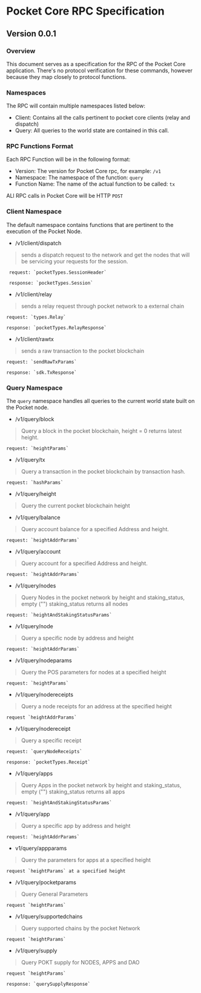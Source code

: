 # Pocket Core RPC Specification
## Version 0.0.1

### Overview
This document serves as a specification for the RPC of the Pocket Core application. There's no protocol verification for these commands, however because they map closely to protocol functions.

### Namespaces
The RPC will contain multiple namespaces listed below:

- Client: Contains all the calls pertinent to pocket core clients (relay and dispatch)
- Query: All queries to the world state are contained in this call.

### RPC Functions Format
Each RPC Function will be in the following format:

- Version: The version for Pocket Core rpc, for example: `/v1`
- Namespace: The namespace of the function: `query`
- Function Name: The name of the actual function to be called: `tx`

ALl RPC calls in Pocket Core will be HTTP `POST`

### Client Namespace
The default namespace contains functions that are pertinent to the execution of the Pocket Node.

- /v1/client/dispatch
> sends a dispatch request to the network and get the nodes that will be servicing your requests for the session.

     request: `pocketTypes.SessionHeader`

     response: `pocketTypes.Session`

- /v1/client/relay
> sends a relay request through pocket network to a external chain

    request: `types.Relay`

    response: `pocketTypes.RelayResponse`

- /v1/client/rawtx
> sends a raw transaction to the pocket blockchain

    request: `sendRawTxParams`

    response: `sdk.TxResponse`

### Query Namespace
The `query` namespace handles all queries to the current world state built on the Pocket node.

- /v1/query/block
> Query a block in the pocket blockchain, height = 0 returns latest height.

    request: `heightParams`

- /v1/query/tx
> Query a transaction in the pocket blockchain by transaction hash.

    request: `hashParams`

- /v1/query/height
> Query the current pocket blockchain height

- /v1/query/balance
> Query account balance for a specified Address and height.

    request: `heightAddrParams`

- /v1/query/account
> Query account for a specified Address and height.

    request: `heightAddrParams`

- /v1/query/nodes
> Query Nodes in the pocket network by height and staking_status, empty ("") staking_status returns all nodes

    request: `heightAndStakingStatusParams`

- /v1/query/node
> Query a specific node by address and height

    request: `heightAddrParams`

- /v1/query/nodeparams
> Query the POS parameters for nodes at a specified height

    request: `heightParams`

- /v1/query/nodereceipts
> Query a node receipts for an address at the specified height

    request `heightAddrParams`

- /v1/query/nodereceipt
> Query a specific receipt

    request: `queryNodeReceipts`

    response: `pocketTypes.Receipt`

- /v1/query/apps
> Query Apps in the pocket network by height and staking_status, empty ("") staking_status returns all apps

    request: `heightAndStakingStatusParams`

- /v1/query/app
> Query a specific app by address and height

    request: `heightAddrParams`

- v1/query/appparams
> Query the parameters for apps at a specified height

    request `heightParams` at a specified height

- /v1/query/pocketparams
> Query General Parameters

    request `heightParams`

- /v1/query/supportedchains
> Query supported chains by the pocket Network

    request `heightParams`

- /v1/query/supply
> Query POKT supply for NODES, APPS and DAO

    request `heightParams`

    response: `querySupplyResponse`

